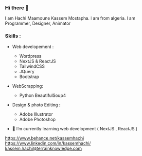 ### Hi there 👋

I am Hachi Maamoune Kassem Mostapha. I am from algeria. I am Programmer, Designer, Animator

### Skills : 
  * Web developement :
      - Wordpress
      - NextJS & ReactJS
      - TailwindCSS
      - JQuery
      - Bootstrap
  
  * WebScrapping:
      - Python BeautifulSoup4 

 * Design & photo Editing :
      - Adobe Illustrator
      - Adobe Photoshop

- 🌱 I’m currently learning web development ( NextJS , ReactJS )

https://www.behance.net/kassemhachi 
<br>
https://www.linkedin.com/in/kassemhachi/
<br>
<a href="mailto:kassem.hachi@terrainknowledge.com">kassem.hachi@terrainknowledge.com</a>

